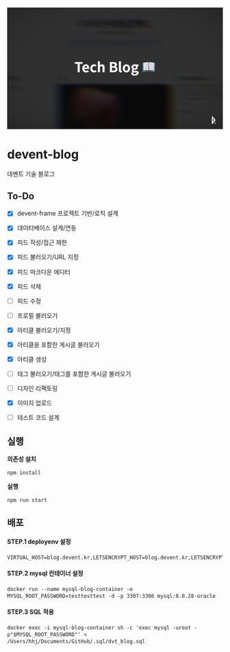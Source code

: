 ![head](./head.png)


# devent-blog
데벤트 기술 블로그

## To-Do

* [x] devent-frame 프로젝트 기반/로직 설계
* [x] 데이터베이스 설계/연동
* [x] 피드 작성/접근 제한
* [x] 피드 불러오기/URL 지정
* [x] 피드 마크다운 에디터
* [x] 피드 삭제
* [ ] 피드 수정
* [ ] 프로필 불러오기
* [x] 아티클 불러오기/지정
* [x] 아티클을 포함한 게시글 불러오기
* [x] 아티클 생성
* [ ] 태그 불러오기/태그를 포함한 게시글 불러오기
* [ ] 디자인 리팩토링
* [x] 이미지 업로드
* [ ] 테스트 코드 설계



## 실행

**의존성 설치**

```
npm install
```
**실행**

```
npm run start
```

## 배포

#### STEP.1 deployenv 설정

```
VIRTUAL_HOST=blog.devent.kr,LETSENCRYPT_HOST=blog.devent.kr,LETSENCRYPT_EMAIL=hhj@devent.kr,DB_USER=root,DB_PASS=testtesttest,DB_HOST=172.17.0.1,DB_PORT=3307
```

#### STEP.2 mysql 컨테이너 설정

```
docker run --name mysql-blog-container -e MYSQL_ROOT_PASSWORD=testtesttest -d -p 3307:3306 mysql:8.0.28-oracle
```

#### STEP.3 SQL 적용

```
docker exec -i mysql-blog-container sh -c 'exec mysql -uroot -p"$MYSQL_ROOT_PASSWORD"' < /Users/hhj/Documents/GitHub/.sql/dvt_blog.sql
```